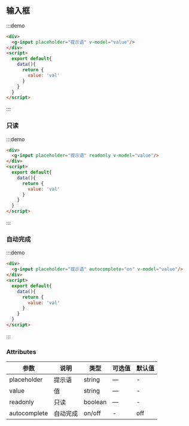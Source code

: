 ## 输入框

:::demo
```html
<div>
  <g-input placeholder="提示语" v-model="value"/>
</div>
<script>
  export default{
    data(){
      return {
        value: 'val'
      }
    }
  }
</script>

```
:::

### 只读
:::demo
```html
<div>
  <g-input placeholder="提示语" readonly v-model="value"/>
</div>
<script>
  export default{
    data(){
      return {
        value: 'val'
      }
    }
  }
</script>

```
:::

### 自动完成
:::demo
```html
<div>
  <g-input placeholder="提示语" autocomplete="on" v-model="value"/>
</div>
<script>
  export default{
    data(){
      return {
        value: 'val'
      }
    }
  }
</script>

```
:::



### Attributes
| 参数         | 说明          | 类型      | 可选值                           | 默认值  |
|----------   |-------------- |---------- |--------------------------------  |-------- |
| placeholder | 提示语       | string | — | - |
| value    |  值       | string | — | - |
| readonly |  只读     | boolean | — | - |
| autocomplete | 自动完成 | on/off | - | off |